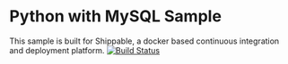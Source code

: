 Python with MySQL Sample 
===================

This sample is built for Shippable, a docker based continuous integration and deployment platform.
[![Build Status](https://api.shippable.com/projects/552e4469edd7f2c052c08676/badge?branchName=master)](https://app.shippable.com/projects/552e4469edd7f2c052c08676/builds/latest)
